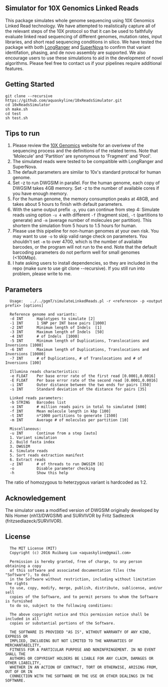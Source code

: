 ## Simulator for 10X Genomics Linked Reads

This package simulates whole genome sequencing using 10X Genomics Linked Read technology.  We have attempted to realistically capture all of the relevant steps of the 10X protocol so that it can be used to faithfully evaluate linked read sequencing of different genomes, mutation rates, input libraries, and short read sequencing conditions in silico. We have tested the package with both <a href="https://support.10xgenomics.com/genome-exome/software/pipelines/latest/what-is-long-ranger">LongRanger</a> and <a href="https://support.10xgenomics.com/de-novo-assembly/software/overview/welcome">SuperNova</a> to confirm that variant identifation, phasing, and de novo assembly are supported. We also encourage users to use these simulations to aid in the development of novel algorithms. Please feel free to contact us if your pipelines require additional features.

## Getting Started

```
git clone --recursive https://github.com/aquaskyline/10xReadsSimulator.git
cd 10xReadsSimulator
sh make.sh
cd test
sh test.sh
```

## Tips to run
1. Please review the <a href="https://www.10xgenomics.com/">10X Genomics</a> website for an overivew of the sequencing process and the definitions of the related terms. Note that 'Molecule' and 'Partition' are synonymous to 'Fragment' and 'Pool'.
2. The simulated reads were tested to be compaitible with LongRanger and SuperNova.
3. The default parameters are similar to 10x's standard protocal for human genome.
4. Set -z to run DWGSIM in parallel. For the human genome, each copy of DWGSIM takes 4GB memory. Set -z to the number of available cores if you have enough memory.
5. For the human genome, the memory consumption peaks at 48GB, and takes about 5 hours to finish with default parameters.
6. With the same output prefix `-p`, you can continue from step 4: Simulate reads using option `-u 4` with different `-f` (fragment size), `-t` (partitions to generate) and `-m` (average number of molecules per partition). This shortern the simulation from 5 hours to 1.5 hours for human.
7. Please use this pipeline for non-human genomes at your own risk. You may want to use `-o` to skip valid range check on parameters. You shouldn't set `-m` to over 4700, which is the number of available barcodes, or the program will not run to the end. Note that the default barcoding parameters do not perform well for small genomes (<100Mbp).
8. I hate asking users to install dependencies, so they are included in the repo (make sure to use git clone --recursive). If you still run into problem, please write to me.


## Parameters
```
  Usage:   ../../pgmT/simulateLinkedReads.pl -r <reference> -p <output prefix> [options]

  Reference genome and variants:
  -d INT      Haplotypes to simulate [2]
  -1 INT      1 SNP per INT base pairs [1000]
  -2 INT      Minimum length of Indels  [1]
  -3 INT      Maximum length of Indels  [50]
  -4 INT      # of Indels  [1000]
  -5 INT      Minimum length of Duplications, Translocations and Inversions [1000]
  -6 INT      Maximum length of Duplications, Translocations and Inversions [10000]
  -7 INT      # of Duplications, # of Translocations and # of Inversions [100]

  Illumina reads characteristics:
  -e FLOAT    Per base error rate of the first read [0.0001,0.0016]
  -E FLOAT    Per base error rate of the second read [0.0001,0.0016]
  -i INT      Outer distance between the two ends for pairs [350]
  -s INT      Standard deviation of the distance for pairs [35]

  Linked reads parameters:
  -b STRING   Barcodes list
  -x INT      # million reads pairs in total to simulated [600]
  -f INT      Mean molecule length in kbp [100]
  -t INT      n*1000 partitions to generate [1500]
  -m INT      Average # of molecules per partition [10]

  Miscellaneous:
  -u INT      Continue from a step [auto]
  1. Variant simulation
  2. Build fasta index
  3. DWGSIM
  4. Simulate reads
  5. Sort reads extraction manifest
  6. Extract reads
  -z INT      # of threads to run DWGSIM [8]
  -o          Disable parameter checking
  -h          Show this help
```
The ratio of homozygous to heterzygous variant is hardcoded as 1:2.

## Acknowledgement
The simulator uses a modified version of DWGSIM originally developed by Nils Homer (nh13/DWGSIM) and SURVIVOR by Fritz Sadlezeck (fritzsedlazeck/SURVIVOR).

## License
```
  The MIT License (MIT)
  Copyright (c) 2016 Ruibang Luo <aquaskyline@gmail.com>
 
  Permission is hereby granted, free of charge, to any person obtaining a copy
  of this software and associated documentation files (the "Software"), to deal
  in the Software without restriction, including without limitation the rights
  to use, copy, modify, merge, publish, distribute, sublicense, and/or sell
  copies of the Software, and to permit persons to whom the Software is furnished
  to do so, subject to the following conditions:
 
  The above copyright notice and this permission notice shall be included in all
  copies or substantial portions of the Software.
 
  THE SOFTWARE IS PROVIDED "AS IS", WITHOUT WARRANTY OF ANY KIND, EXPRESS OR
  IMPLIED, INCLUDING BUT NOT LIMITED TO THE WARRANTIES OF MERCHANTABILITY,
  FITNESS FOR A PARTICULAR PURPOSE AND NONINFRINGEMENT. IN NO EVENT SHALL THE
  AUTHORS OR COPYRIGHT HOLDERS BE LIABLE FOR ANY CLAIM, DAMAGES OR OTHER LIABILITY,
  WHETHER IN AN ACTION OF CONTRACT, TORT OR OTHERWISE, ARISING FROM, OUT OF OR IN
  CONNECTION WITH THE SOFTWARE OR THE USE OR OTHER DEALINGS IN THE SOFTWARE.
```

